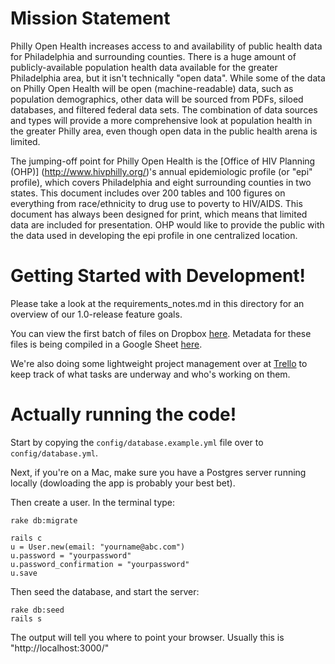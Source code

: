 Mission Statement
=============
Philly Open Health increases access to and availability of public health data for Philadelphia and surrounding counties. There is a huge amount of publicly-available population health data available for the greater Philadelphia area, but it isn't technically "open data". While some of the data on Philly Open Health will be open (machine-readable) data, such as population demographics, other data will be sourced from PDFs, siloed databases, and filtered federal data sets. The combination of data sources and types will provide a more comprehensive look at population health in the greater Philly area, even though open data in the public health arena is limited.

The jumping-off point for Philly Open Health is the [Office of HIV Planning (OHP)] (http://www.hivphilly.org/)'s annual epidemiologic profile (or "epi" profile), which covers Philadelphia and eight surrounding counties in two states. This document includes over 200 tables and 100 figures on everything from race/ethnicity to drug use to poverty to HIV/AIDS. This document has always been designed for print, which means that limited data are included for presentation. OHP would like to provide the public with the data used in developing the epi profile in one centralized location.

Getting Started with Development!
======

Please take a look at the requirements_notes.md in this directory for an overview of our 1.0-release feature goals.

You can view the first batch of files on Dropbox [here](http://bit.ly/1KzEXOs). Metadata for these files is being compiled in a Google Sheet [here](https://docs.google.com/spreadsheets/d/1Npc4yPKKp8UGPvtqGuFqbpsZq5eMMKH2zyyceeKO2wA/edit?usp=sharing).

We're also doing some lightweight project management over at [Trello](https://trello.com/b/3MAHwl26/project-management) to keep track of what tasks are underway and who's working on them.


Actually running the code!
=======

Start by copying the `config/database.example.yml` file over to `config/database.yml`.

Next, if you're on a Mac, make sure you have a Postgres server running locally (dowloading the app is probably your best bet).

Then create a user. In the terminal type:

```
rake db:migrate

rails c
u = User.new(email: "yourname@abc.com")
u.password = "yourpassword"
u.password_confirmation = "yourpassword"
u.save
```

Then seed the database, and start the server:

```
rake db:seed
rails s
```

The output will tell you where to point your browser. Usually this is "http://localhost:3000/"
